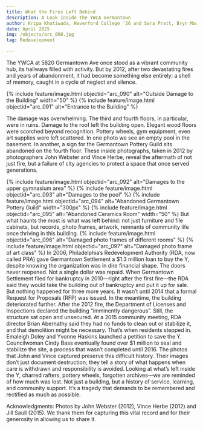 ```yaml
---
title: What the Fires Left Behind
description: A Look Inside the YWCA Germantown
author: Kripa Khatiwada, Haverford College '26 and Sara Pratt, Bryn Mawr College'26
date: April 2025
img: /objects/arc_098.jpg
tag: Redevelopment

---
```


The YWCA at 5820 Germantown Ave once stood as a vibrant community hub, its hallways filled with activity. But by 2012, after two devastating fires and years of abandonment, it had become something else entirely: a shell of memory, caught in a cycle of neglect and silence.

{% include feature/image.html objectid="arc_090" alt="Outside Damage to the Building" width="50" %}
{% include feature/image.html objectid="arc_091" alt="Entrance to the Building" %}

The damage was overwhelming. The third and fourth floors, in particular, were in ruins. Damage to the roof left the building open. Elegant wood floors were scorched beyond recognition. Pottery wheels, gym equipment, even art supplies were left scattered. In one photo we see an empty pool in the basement. In another, a sign for the Germantown Pottery Guild sits abandoned on the fourth floor. These inside photographs, taken in 2012 by photographers John Webster and Vince Herbe, reveal the aftermath of not just fire, but a failure of city agencies to protect a space that once served generations.

{% include feature/image.html objectid="arc_092" alt="Damages to the upper gymnasium area" %}
{% include feature/image.html objectid="arc_093" alt="Damages to the pool" %}
{% include feature/image.html objectid="arc_094" alt="Abandoned Germantown Pottery Guild" width="300px" %}
{% include feature/image.html objectid="arc_095" alt="Abandoned Ceramics Room" width="50" %}
But what haunts the most is what was left behind: not just furniture and file cabinets, but records, photo frames, artwork, remnants of community life once thriving in this building. 
{% include feature/image.html objectid="arc_096" alt="Damaged photo frames of different rooms" %}
{% include feature/image.html objectid="arc_097" alt="Damaged photo frame of art class" %}
In 2006, Philadelphia’s Redevelopment Authority (RDA, now called PRA) gave Germantown Settlement a $1.3 million loan to buy the Y, despite knowing the organization was in dire financial shape. The doors never reopened. Not a single dollar was repaid. When Germantown Settlement filed for bankruptcy in 2010—right after the first fire—the RDA said they would take the building out of bankruptcy and put it up for sale. But nothing happened for three more years. It wasn’t until 2014 that a formal Request for Proposals (RFP) was issued. In the meantime, the building deteriorated further.
After the 2012 fire, the Department of Licenses and Inspections declared the building “imminently dangerous”. Still, the structure sat open and unsecured. At a 2015 community meeting, RDA director Brian Abernathy said they had no funds to clean out or stabilize it, and that demolition might be necessary. That’s when residents stepped in. Emaleigh Doley and Yvonne Haskins launched a petition to save the Y. Councilwoman Cindy Bass eventually found over $1 million to seal and stabilize the site, a process that wasn’t completed until 2016.
The photos that John and Vince captured preserve this difficult history. Their images don’t just document destruction; they tell a story of what happens when care is withdrawn and responsibility is avoided.
Looking at what’s left inside the Y, charred rafters, pottery wheels, forgotten archives—we are reminded of how much was lost. Not just a building, but a history of service, learning, and community support. It’s a tragedy that demands to be remembered and rectified as much as possible.

Acknowledgments:
Photos by John Webster (2012), Vince Herbe (2012) and Jill Saull (2015). We thank them for capturing this vital record and for their generosity in allowing us to share it.



